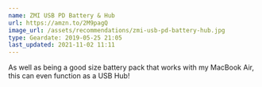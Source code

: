 ```yaml
---
name: ZMI USB PD Battery & Hub
url: https://amzn.to/2M9pagQ
image_url: /assets/recommendations/zmi-usb-pd-battery-hub.jpg
type: Geardate: 2019-05-25 21:05
last_updated: 2021-11-02 11:11
---
```

As well as being a good size battery pack that works with my MacBook Air, this can even function as a USB Hub!
